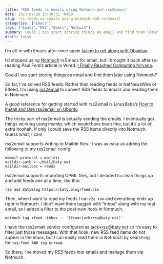 ```yaml
---
title: 'RSS feeds as emails using Notmuch and rss2email'
date: 2023-09-20 10:30:31 -0400
slug: rss-feeds-as-emails-using-notmuch-and-rss2email
categories: ["Emacs"]
tags: ["Emacs","RSS","Email","Notmuch"]
summary: Could I too start storing things as email and find them later using Notmuch?
draft: false
---
```


I’m all-in with Emacs after once again [failing to get along with Obsidian](https://daily.baty.net/posts/2023/09/16/Out-with-Obsidian.html).

I’d stopped using [Notmuch](https://notmuchmail.org/) in Emacs for email, but I brought it back after re-reading Paul Ford’s article in Wired: [I Finally Reached Computing Nirvana](https://www.wired.com/story/i-finally-reached-computing-nirvana-what-was-it-all-for/).

Could I too start storing things as email and find them later using Notmuch?

So far, I’ve solved RSS feeds. Rather than reading feeds in NetNewsWire or Elfeed, I’m using [rss2email](https://pypi.org/project/rss2email) to convert RSS feeds to emails and reading them in Notmuch.

A good reference for getting started with rss2email is LinuxBabe’s [How to Install and Use rss2email on Ubuntu](https://www.linuxbabe.com/ubuntu/install-use-rss2email-ubuntu-18-04)

The tricky part of rss2email is actually sending the emails. I eventually got things working using msmtp, which would have been fine, but it’s a lot of extra hoohah. If only I could save the RSS items directly into Notmuch. Guess what, I can!

rss2email supports writing to Maildir files. It was as easy as adding the following to my rss2email config:

```
memail-protocol = maildir
maildir-path = ~/Mail/Baty.net
maildir-mailbox = Feeds
```

rss2email supports importing OPML files, but I decided to clean things up and add feeds one at a time, like this:

`r2e add BatyBlog https://baty.blog/feed.rss`

Then, when I want to read my feeds I run `r2e run` and everything ends up right in Notmuch. I don’t want them tagged with “inbox” along with my real email, so I added a filter to the post-new hook in Notmuch.

`notmuch tag +feed -inbox -- '(from:jack+rss@baty.net)'`

I have the rss2email sender configured as [jack+rss@baty.net](mailto:jack+rss@baty.net) so it’s easy to filter just those messages. With that hook, new RSS feed items do not appear in the inbox, but I can easily read them in Notmuch by searching for `tag:feed AND tag:unread`.

So there, I’ve moved my RSS feeds into emails and manage them via Notmuch.
